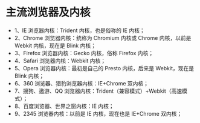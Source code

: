 # 主流浏览器及内核

- 1、IE 浏览器内核：Trident 内核，也是俗称的 IE 内核；
- 2、Chrome 浏览器内核：统称为 Chromium 内核或 Chrome 内核，以前是 Webkit 内核，现在是 Blink 内核；
- 3、Firefox 浏览器内核：Gecko 内核，俗称 Firefox 内核；
- 4、Safari 浏览器内核：Webkit 内核；
- 5、Opera 浏览器内核：最初是自己的 Presto 内核，后来是 Webkit，现在是 Blink 内核；
- 6、360 浏览器、猎豹浏览器内核：IE+Chrome 双内核；
- 7、搜狗、遨游、QQ 浏览器内核：Trident（兼容模式）+Webkit（高速模式）；
- 8、百度浏览器、世界之窗内核：IE 内核；
- 9、2345 浏览器内核：以前是 IE 内核，现在也是 IE+Chrome 双内核；
